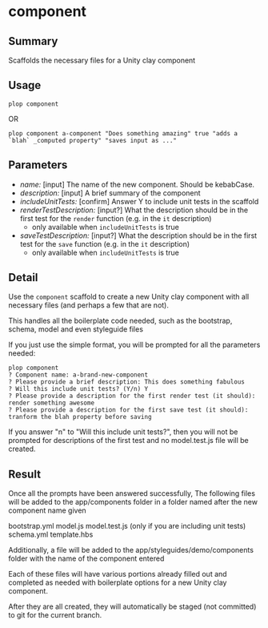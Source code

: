 # component

## Summary

Scaffolds the necessary files for a Unity clay component

## Usage

```shell script
plop component
```

OR

```shell script
plop component a-component "Does something amazing" true "adds a `blah` _computed property" "saves input as ..."
```

## Parameters

- *name:* \[input] The name of the new component. Should be kebabCase.
- *description:* \[input] A brief summary of the component
- *includeUnitTests:* \[confirm] Answer Y to include unit tests in the scaffold
- *renderTestDescription:* \[input?] What the description should be in the first test for the `render` function (e.g. in the `it` description)
    - only available when `includeUnitTests` is true
- *saveTestDescription:* \[input?] What the description should be in the first test for the `save` function (e.g. in the `it` description)
    - only available when `includeUnitTests` is true

## Detail

Use the `component` scaffold to create a new Unity clay component with all necessary files (and perhaps a few that are not). 

This handles all the boilerplate code needed, such as the bootstrap, schema, model and even styleguide files

If you just use the simple format, you will be prompted for all the parameters needed:

```shell script
plop component
? Component name: a-brand-new-component
? Please provide a brief description: This does something fabulous
? Will this include unit tests? (Y/n) Y
? Please provide a description for the first render test (it should): render something awesome 
? Please provide a description for the first save test (it should): tranform the blah property before saving
```

If you answer "n" to "Will this include unit tests?", then you will not be prompted for descriptions of the first test
and no model.test.js file will be created.

## Result

Once all the prompts have been answered successfully, The following files will be added to the app/components folder
in a folder named after the new component name given

bootstrap.yml
model.js
model.test.js (only if you are including unit tests)
schema.yml
template.hbs

Additionally, a file will be added to the app/styleguides/demo/components folder with the name of the component entered

Each of these files will have various portions already filled out and completed as needed with boilerplate options for
a new Unity clay component.

After they are all created, they will automatically be staged (not committed) to git for the current branch.
